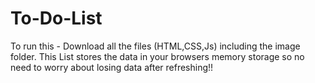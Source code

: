 # To-Do-List
To run this - Download all the files (HTML,CSS,Js) including the image folder. This List stores the data in your browsers memory storage so no need to worry about losing data after refreshing!!
